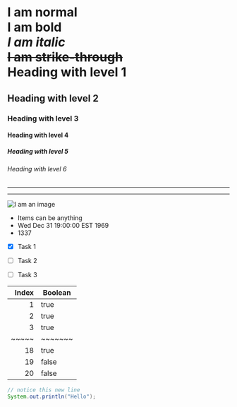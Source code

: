 I am normal  
**I am bold**  
_I am italic_  
~~I am strike-through~~  
Heading with level 1  
====================  
Heading with level 2  
--------------------
### Heading with level 3
#### Heading with level 4
##### Heading with level 5
###### Heading with level 6

---  

********************


![I am an image](https://dummyimage.com/300)  

- Items can be anything
- Wed Dec 31 19:00:00 EST 1969
- 1337


- [x] Task 1
- [ ] Task 2
- [ ] Task 3


| Index | Boolean |
| -----:| ------- |
|     1 | true    |
|     2 | true    |
|     3 | true    |
| ~~~~~ | ~~~~~~~ |
|    18 | true    |
|    19 | false   |
|    20 | false   |


```Java
// notice this new line
System.out.println("Hello");
```
